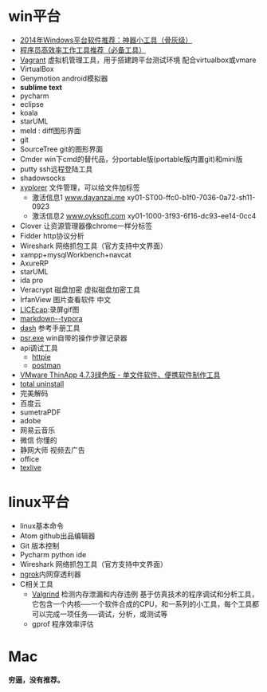 # win平台

* [2014年Windows平台软件推荐：神器小工具（骨灰级）](http://www.tuicool.com/articles/fy2EnqJ)
* [程序员高效率工作工具推荐（必备工具）](http://m.blog.csdn.net/article/details?id=41697895)
* [Vagrant](https://www.vagrantup.com/) 虚拟机管理工具，用于搭建跨平台测试环境 配合virtualbox或vmare
* VirtualBox
* Genymotion android模拟器
* **sublime text**
* pycharm
* eclipse
* koala
* starUML
* meld : diff图形界面
* git
* SourceTree git的图形界面
* Cmder win下cmd的替代品，分portable版(portable版内置git)和mini版
* putty ssh远程登陆工具
* shadowsocks
* [xyplorer](https://www.xyplorer.com/) 文件管理，可以给文件加标签
	* 激活信息1 www.dayanzai.me xy01-ST00-ffc0-b1f0-7036-0a72-sh11-0923
	* 激活信息2 www.oyksoft.com xy01-1000-3f93-6f16-dc93-ee14-0cc4
* Clover 让资源管理器像chrome一样分标签
* Fidder http协议分析
* Wireshark 网络抓包工具（官方支持中文界面）
* xampp+mysqlWorkbench+navcat
* AxureRP
* starUML
* ida pro
* Veracrypt 磁盘加密 虚拟磁盘加密工具
* IrfanView 图片查看软件 中文
* [LICEcap](http://www.cockos.com/licecap/):录屏gif图
* [markdown--typora](http://www.typora.io/#windows)
* [dash](https://upclinux.github.io/intro/07/docset/) 参考手册工具
* [psr.exe]() win自带的操作步骤记录器
* api调试工具
	* [httpie](https://httpie.org/docs)
	* [postman](https://www.getpostman.com)
* [VMware ThinApp 4.7.3绿色版 - 单文件软件、便携软件制作工具](http://www.portablesoft.org/vmware-thinapp/)
* [total uninstall](http://www.appcgn.com/total-uninstall-pro.html)
* 完美解码
* 百度云
* sumetraPDF
* adobe
* 网易云音乐
* 微信 你懂的
* 静网大师 视频去广告
* office 
* [texlive](https://github.com/weijianwen/SJTUThesis/wiki/texlive-%E5%AE%89%E8%A3%85%E6%8C%87%E5%8D%97)


# linux平台

* linux基本命令
* Atom github出品编辑器
* Git 版本控制
* Pycharm python ide
* Wireshark 网络抓包工具（官方支持中文界面）
* [ngrok](http://dorole.com/tag/ngrok/)内网穿透利器
* C相关工具
    * [Valgrind](http://www.cnblogs.com/sunyubo/archive/2010/05/05/2282170.html) 检测内存泄漏和内存违例 基于仿真技术的程序调试和分析工具，它包含一个内核──一个软件合成的CPU，和一系列的小工具，每个工具都可以完成一项任务──调试，分析，或测试等
    * gprof 程序效率评估

# Mac

**穷逼，没有推荐。**

